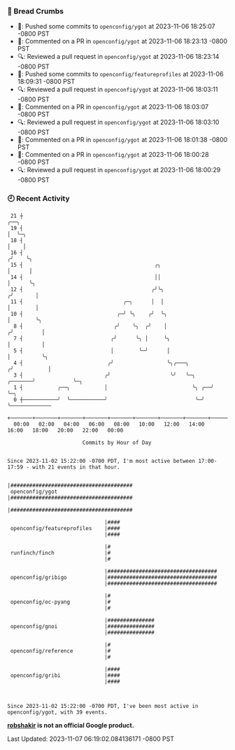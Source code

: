 ### 🍞 Bread Crumbs

 * 🚢: Pushed some commits to `openconfig/ygot` at 2023-11-06 18:25:07 -0800 PST
 * 💬: Commented on a PR in  `openconfig/ygot` at 2023-11-06 18:23:13 -0800 PST
 * 🔍: Reviewed a pull request in  `openconfig/ygot` at 2023-11-06 18:23:14 -0800 PST
 * 🚢: Pushed some commits to `openconfig/featureprofiles` at 2023-11-06 18:09:31 -0800 PST
 * 🔍: Reviewed a pull request in  `openconfig/ygot` at 2023-11-06 18:03:11 -0800 PST
 * 💬: Commented on a PR in  `openconfig/ygot` at 2023-11-06 18:03:07 -0800 PST
 * 🔍: Reviewed a pull request in  `openconfig/ygot` at 2023-11-06 18:03:10 -0800 PST
 * 💬: Commented on a PR in  `openconfig/ygot` at 2023-11-06 18:01:38 -0800 PST
 * 💬: Commented on a PR in  `openconfig/ygot` at 2023-11-06 18:00:28 -0800 PST
 * 🔍: Reviewed a pull request in  `openconfig/ygot` at 2023-11-06 18:00:29 -0800 PST

### 🕘 Recent Activity
```
 21 ┼                                                                        ╭──╮
 19 ┤                                                                        │  ╰─╮
 18 ┤                                                                        │    │
 16 ┤                                                                       ╭╯    ╰╮
 15 ┤                                          ╭╮                           │      │
 14 ┤                                          ││                           │      ╰╮
 12 ┤                                         ╭╯╰╮                         ╭╯       │
 11 ┤                                ╭─╮      │  │                         │        │
 10 ┤                              ╭─╯ ╰╮    ╭╯  ╰╮                        │        ╰╮
  8 ┤                             ╭╯    ╰╮  ╭╯    │                       ╭╯         │
  7 ┤                            ╭╯      ╰╮ │     ╰╮                      │          │
  5 ┤                            │        ╰─╯      │                      │          ╰╮
  4 ┤                           ╭╯                 ╰╮╭───╮               ╭╯           │
  3 ┤                          ╭╯                   ╰╯   ╰─╮     ╭───────╯            ╰─╮
  1 ┤           ╭──╮           │                           ╰╮ ╭──╯                      ╰─╮
  0 ┼───────────╯  ╰───────────╯                            ╰─╯                           ╰─────────────
    +───────+───────+───────+───────+───────+───────+───────+───────+───────+───────+───────+───────+────
  00:00   02:00   04:00   06:00   08:00   10:00   12:00   14:00   16:00   18:00   20:00   22:00   00:00   

						Commits by Hour of Day


Since 2023-11-02 15:22:00 -0700 PDT, I'm most active between 17:00-17:59 - with 21 events in that hour.

```



```
                               |#######################################
 openconfig/ygot               |#######################################
                               |#######################################

                               |####
 openconfig/featureprofiles    |####
                               |####

                               |#
 runfinch/finch                |#
                               |#

                               |###################################
 openconfig/gribigo            |###################################
                               |###################################

                               |#
 openconfig/oc-pyang           |#
                               |#

                               |###############
 openconfig/gnoi               |###############
                               |###############

                               |#
 openconfig/reference          |#
                               |#

                               |####
 openconfig/gribi              |####
                               |####



Since 2023-11-02 15:22:00 -0700 PDT, I've been most active in openconfig/ygot, with 39 events.

```
**[robshakir](mailto:robjs@google.com) is not an official Google product.**  


Last Updated: 2023-11-07 06:19:02.084136171 -0800 PST
